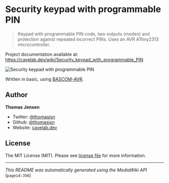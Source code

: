 # Security keypad with programmable PIN

> Keypad with programmable PIN code, two outputs (modes) and protection against repeated incorrect PINs. Uses an AVR ATtiny2313 microcontroller.

Project documentation available at: https://cavelab.dev/wiki/Security_keypad_with_programmable_PIN

![Security keypad with programmable PIN](https://cavelab.dev/images/thumb/e/e1/Keypad-module-mounted-and-in-use-ygrjlq.jpeg/450px-Keypad-module-mounted-and-in-use-ygrjlq.jpeg)

Written in basic, using [BASCOM-AVR](http://www.mcselec.com/).

## Author
**Thomas Jensen**
* Twitter: [@thomasjsn](https://twitter.com/thomasjsn)
* Github: [@thomasjsn](https://github.com/thomasjsn)
* Website: [cavelab.dev](https://cavelab.dev/wiki/User:Thomas)

## License
The MIT License (MIT). Please see [license file](LICENSE.txt) for more information.

---
_This README was automatically generated using the MediaWiki API_ (`pageid:356`)
